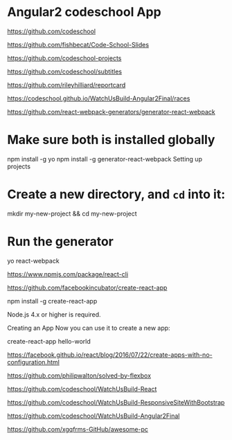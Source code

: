 # Angular2 codeschool App  


https://github.com/codeschool  

https://github.com/fishbecat/Code-School-Slides  

https://github.com/codeschool-projects  

https://github.com/codeschool/subtitles  


https://github.com/rileyhilliard/reportcard  


https://codeschool.github.io/WatchUsBuild-Angular2Final/races  



https://github.com/react-webpack-generators/generator-react-webpack


# Make sure both is installed globally
npm install -g yo
npm install -g generator-react-webpack
Setting up projects

# Create a new directory, and `cd` into it:
mkdir my-new-project && cd my-new-project

# Run the generator
yo react-webpack



https://www.npmjs.com/package/react-cli

https://github.com/facebookincubator/create-react-app  


npm install -g create-react-app

Node.js 4.x or higher is required.

Creating an App
Now you can use it to create a new app:

create-react-app hello-world



https://facebook.github.io/react/blog/2016/07/22/create-apps-with-no-configuration.html  



https://github.com/philipwalton/solved-by-flexbox  


https://github.com/codeschool/WatchUsBuild-React  


https://github.com/codeschool/WatchUsBuild-ResponsiveSiteWithBootstrap  


https://github.com/codeschool/WatchUsBuild-Angular2Final  



https://github.com/xgqfrms-GitHub/awesome-pc
